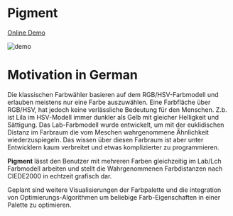 # Pigment
[Online Demo](https://fdietze.github.io/pigment#AAACAQQDAAAAZmaOQo9L2EKAEvE%2FAwAAAAAANkKwoXdCFHMtQAMAAACamaNChMTiQuhKOz8DAAAAAACZQrDD1EI%2FlZ5AAwEDAAAAZmbmQdC6vkJreps%2FAAAA)

![demo](demo.gif)

# Motivation in German
Die klassischen Farbwähler basieren auf dem RGB/HSV-Farbmodell und erlauben meistens nur eine Farbe auszuwählen. Eine Farbfläche über RGB/HSV, hat jedoch keine verlässliche Bedeutung für den Menschen. Z.b. ist Lila im HSV-Modell immer dunkler als Gelb mit gleicher Helligkeit und Sättigung. Das Lab-Farbmodell wurde entwickelt, um mit der euklidischen Distanz im Farbraum die vom Meschen wahrgenommene Ähnlichkeit wiederzuspiegeln. Das wissen über diesen Farbraum ist aber unter Entwicklern kaum verbreitet und etwas komplizierter zu programmieren.

**Pigment** lässt den Benutzer mit mehreren Farben gleichzeitig im Lab/Lch Farbmodell arbeiten und stellt die Wahrgenommenen Farbdistanzen nach CIEDE2000 in echtzeit grafisch dar.

Geplant sind weitere Visualisierungen der Farbpalette und die integration von Optimierungs-Algorithmen um beliebige Farb-Eigenschaften in einer Palette zu optimieren.
